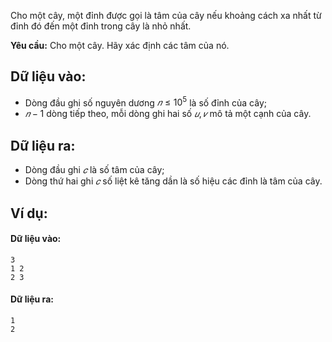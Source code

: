 <!--
**<center>NGUỒN: Hội thảo Duyên Hải 2016 - Lê Thanh Bình</center>**
-->
Cho một cây, một đỉnh được gọi là tâm của cây nếu khoảng cách xa nhất từ đỉnh đó đến một đỉnh trong cây là nhỏ nhất.

**Yêu cầu:** Cho một cây. Hãy xác định các tâm của nó.

## Dữ liệu vào:
- Dòng đầu ghi số nguyên dương $𝑛 ≤ 10^5$ là số đỉnh của cây;
- $𝑛 − 1$ dòng tiếp theo, mỗi dòng ghi hai số $𝑢, 𝑣$ mô tả một cạnh của cây.

## Dữ liệu ra: 
- Dòng đầu ghi $𝑐$ là số tâm của cây;
- Dòng thứ hai ghi $𝑐$ số liệt kê tăng dần là số hiệu các đỉnh là tâm của cây.

## Ví dụ:
#### Dữ liệu vào:
```
3
1 2
2 3
```

#### Dữ liệu ra:
```
1
2
```